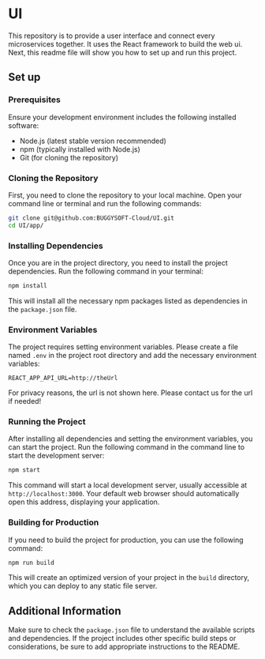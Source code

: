 # UI
This repository is to provide a user interface and connect every microservices together. It uses the React framework to build the web ui. Next, this readme file will show you how to set up and run this project.

## Set up

### Prerequisites

Ensure your development environment includes the following installed software:

- Node.js (latest stable version recommended)
- npm (typically installed with Node.js)
- Git (for cloning the repository)

### Cloning the Repository

First, you need to clone the repository to your local machine. Open your command line or terminal and run the following commands:

```bash
git clone git@github.com:BUGGYSOFT-Cloud/UI.git
cd UI/app/
```

### Installing Dependencies

Once you are in the project directory, you need to install the project dependencies. Run the following command in your terminal:

```bash
npm install
```

This will install all the necessary npm packages listed as dependencies in the `package.json` file.

### Environment Variables

The project requires setting environment variables. Please create a file named `.env` in the project root directory and add the necessary environment variables:

```plaintext
REACT_APP_API_URL=http://theUrl
```
For privacy reasons, the url is not shown here. Please contact us for the url if needed!

### Running the Project

After installing all dependencies and setting the environment variables, you can start the project. Run the following command in the command line to start the development server:

```bash
npm start
```

This command will start a local development server, usually accessible at `http://localhost:3000`. Your default web browser should automatically open this address, displaying your application.

### Building for Production

If you need to build the project for production, you can use the following command:

```bash
npm run build
```

This will create an optimized version of your project in the `build` directory, which you can deploy to any static file server.

## Additional Information

Make sure to check the `package.json` file to understand the available scripts and dependencies. If the project includes other specific build steps or considerations, be sure to add appropriate instructions to the README.
